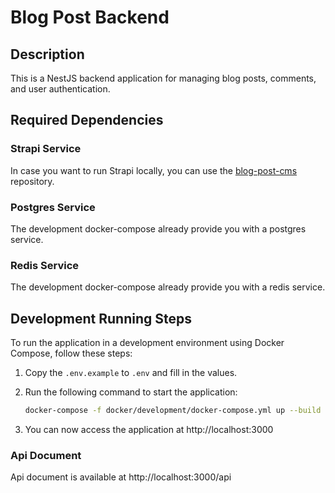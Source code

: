# Blog Post Backend

## Description
This is a NestJS backend application for managing blog posts, comments, and user authentication.

## Required Dependencies

### Strapi Service

In case you want to run Strapi locally, you can use the [blog-post-cms](https://github.com/YKK101/blog-post-cms) repository.

### Postgres Service

The development docker-compose already provide you with a postgres service.

### Redis Service

The development docker-compose already provide you with a redis service.

## Development Running Steps

To run the application in a development environment using Docker Compose, follow these steps:

1. Copy the `.env.example` to `.env` and fill in the values.

2. Run the following command to start the application:

   ```bash
   docker-compose -f docker/development/docker-compose.yml up --build
   ```

3. You can now access the application at http://localhost:3000

### Api Document

Api document is available at http://localhost:3000/api